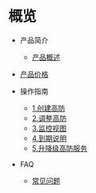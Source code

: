 # 概览
 
* 产品简介
  * [产品概述](/uantiddos/uads-apac/concepts/overview) 
* [产品价格](/uantiddos/uads-apac/price/price)
* 操作指南
  * [1.创建高防](/uantiddos/uads-apac/opintro/add)
  * [2.调整高防](/uantiddos/uads-apac/opintro/upgrade)
  * [3.监控视图](/uantiddos/uads-apac/opintro/dashboard)
  * [4.到期说明](/uantiddos/uads-apac/opintro/invalid)
  * [5.升降级高防服务](/uantiddos/uads-apac/price/upgrade)

* FAQ
  * [常见问题](/uantiddos/uads-apac/faq/game)